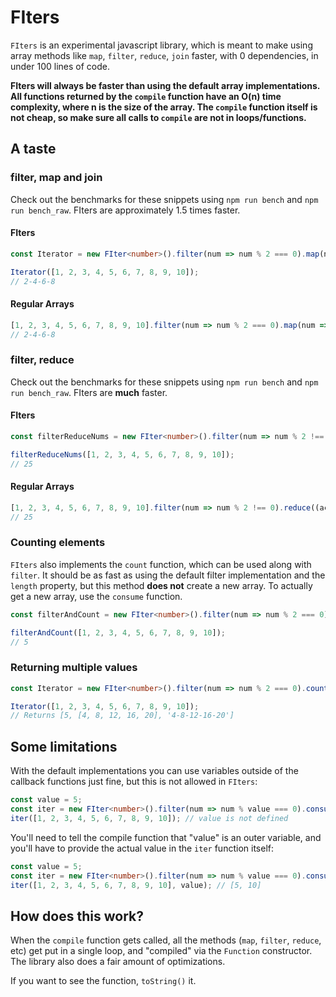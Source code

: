 # FIters

`FIters` is an experimental javascript library, which is meant to make using array methods like `map`, `filter`, `reduce`, `join` faster, with 0 dependencies, in under 100 lines of code.

**FIters will always be faster than using the default array implementations. All functions returned by the `compile` function have an O(n) time complexity, where n is the size of the array. The `compile` function itself is not cheap, so make sure all calls to `compile` are not in loops/functions.**

## A taste

### filter, map and join

Check out the benchmarks for these snippets using `npm run bench` and `npm run bench_raw`. FIters are approximately 1.5 times faster.

#### FIters

```ts
const Iterator = new FIter<number>().filter(num => num % 2 === 0).map(num => num * 2).join("-").compile();

Iterator([1, 2, 3, 4, 5, 6, 7, 8, 9, 10]);
// 2-4-6-8
```

#### Regular Arrays

```ts
[1, 2, 3, 4, 5, 6, 7, 8, 9, 10].filter(num => num % 2 === 0).map(num => num * 2).join("-");
// 2-4-6-8
```

### filter, reduce

Check out the benchmarks for these snippets using `npm run bench` and `npm run bench_raw`. FIters are **much** faster.

#### FIters

```ts
const filterReduceNums = new FIter<number>().filter(num => num % 2 !== 0).reduce((acc, num) => acc + num, 0).compile();

filterReduceNums([1, 2, 3, 4, 5, 6, 7, 8, 9, 10]);
// 25
```

#### Regular Arrays

```ts
[1, 2, 3, 4, 5, 6, 7, 8, 9, 10].filter(num => num % 2 !== 0).reduce((acc, num) => acc + num, 0);
// 25
```

### Counting elements

`FIters` also implements the `count` function, which can be used along with `filter`. It should be as fast as using the default filter implementation and the `length` property, but this method **does not** create a new array. To actually get a new array, use the `consume` function.

```ts
const filterAndCount = new FIter<number>().filter(num => num % 2 === 0).count().compile();

filterAndCount([1, 2, 3, 4, 5, 6, 7, 8, 9, 10]);
// 5
```

### Returning multiple values

```ts
const Iterator = new FIter<number>().filter(num => num % 2 === 0).count().map(num => num * 2).consume().join("-").compile();

Iterator([1, 2, 3, 4, 5, 6, 7, 8, 9, 10]);
// Returns [5, [4, 8, 12, 16, 20], '4-8-12-16-20']
```

## Some limitations

With the default implementations you can use variables outside of the callback functions just fine, but this is not allowed in `FIters`:

```ts
const value = 5;
const iter = new FIter<number>().filter(num => num % value === 0).consume().compile();
iter([1, 2, 3, 4, 5, 6, 7, 8, 9, 10]); // value is not defined
```

You'll need to tell the compile function that "value" is an outer variable, and you'll have to provide the actual value in the `iter` function itself:

```ts
const value = 5;
const iter = new FIter<number>().filter(num => num % value === 0).consume().compile("value");
iter([1, 2, 3, 4, 5, 6, 7, 8, 9, 10], value); // [5, 10]
```

## How does this work?

When the `compile` function gets called, all the methods (`map`, `filter`, `reduce`, etc) get put in a single loop, and "compiled" via the `Function` constructor. The library also does a fair amount of optimizations. 

If you want to see the function, `toString()` it.
